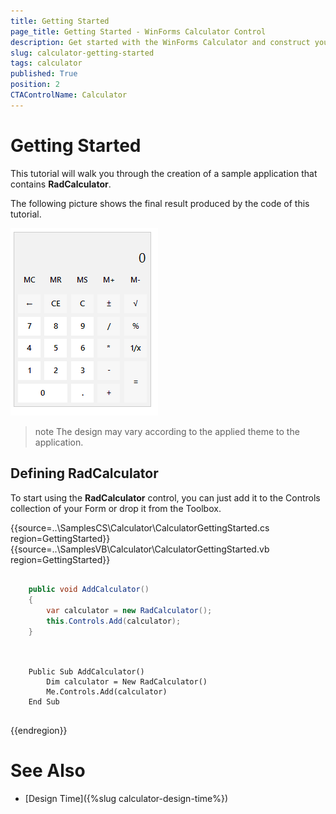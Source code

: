 ```yaml
---
title: Getting Started
page_title: Getting Started - WinForms Calculator Control
description: Get started with the WinForms Calculator and construct your step layout navigation.   
slug: calculator-getting-started
tags: calculator
published: True
position: 2
CTAControlName: Calculator
---
```


# Getting Started

This tutorial will walk you through the creation of a sample application that contains __RadCalculator__.

The following picture shows the final result produced by the code of this tutorial.

![WinForms RadCalculator calculator-getting-started 001](images/calculator-getting-started001.png)

>note The design may vary according to the applied theme to the application. 

## Defining RadCalculator

To start using the __RadCalculator__ control, you can just add it to the Controls collection of your Form or drop it from the Toolbox. 

{{source=..\SamplesCS\Calculator\CalculatorGettingStarted.cs region=GettingStarted}} 
{{source=..\SamplesVB\Calculator\CalculatorGettingStarted.vb region=GettingStarted}} 

````C#

	public void AddCalculator()
	{
		var calculator = new RadCalculator();
		this.Controls.Add(calculator);
	}
	

````
````VB.NET

	Public Sub AddCalculator()
		Dim calculator = New RadCalculator()
		Me.Controls.Add(calculator)
	End Sub


````

{{endregion}} 

# See Also

* [Design Time]({%slug calculator-design-time%}) 
 
        
